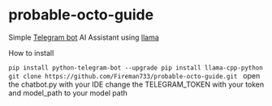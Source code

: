 # probable-octo-guide
Simple [Telegram bot](https://github.com/python-telegram-bot/python-telegram-bot) AI Assistant using [llama](https://github.com/abetlen/llama-cpp-python)

How to install 

``pip install python-telegram-bot --upgrade
pip install llama-cpp-python
git clone https://github.com/Fireman733/probable-octo-guide.git
``
open the chatbot.py with your IDE 
change the TELEGRAM_TOKEN with your token and model_path to your model path
